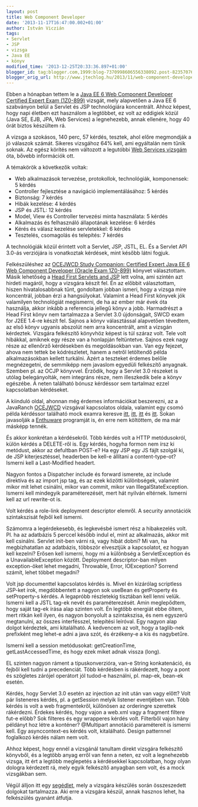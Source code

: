 ```yaml
---
layout: post
title: Web Component Developer
date: '2013-11-17T16:47:00.002+01:00'
author: István Viczián
tags:
- Servlet
- JSP
- vizsga
- Java EE
- könyv
modified_time: '2013-12-25T20:33:36.897+01:00'
blogger_id: tag:blogger.com,1999:blog-7370998606556338092.post-8235707600371192448
blogger_orig_url: http://www.jtechlog.hu/2013/11/web-component-developer.html
---
```


Ebben a hónapban tettem le a 
[Java EE 6 Web Component Developer Certified Expert Exam (1Z0-899)](http://education.oracle.com/pls/web_prod-plq-dad/db_pages.getpage?page_id=5001&get_params=p_exam_id:1Z0-899&p_org_id=⟨=)
vizsgát, mely alapvetően a Java EE 6 szabványon belül a Servlet és JSP
technológiára koncentrált. Ahhoz képest, hogy napi életben ezt használom
a legtöbbet, ez volt az eddigiek közül (Java SE, EJB, JPA, Web Services)
a legnehezebb, annak ellenére, hogy 40 órát biztos készültem rá.

A vizsga a szokásos, 140 perc, 57 kérdés, tesztek, ahol előre megmondják
a jó válaszok számát. Sikeres vizsgához 64% kell, ami egyáltalán nem
tűnik soknak. Az egész körítés nem változott a legutóbbi 
[Web Services vizsgám](/2012/12/22/oracle-certified-expert-java-ee-6-web.html) 
óta, bővebb információk ott.

A témakörök a következők voltak:

-   Web alkalmazások tervezése, protokollok, technológiák, komponensek:
    5 kérdés
-   Controller fejlesztése a navigáció implementálásához: 5 kérdés
-   Biztonság: 7 kérdés
-   Hibák kezelése: 4 kérdés
-   JSP és JSTL: 12 kérdés
-   Model, View és Controller tervezési minta használata: 5 kérdés
-   Alkalmazás és felhasználó állapotának kezelése: 6 kérdés
-   Kérés és válasz kezelése servletekkel: 6 kérdés
-   Tesztelés, csomagolás és telepítés: 7 kérdés

A technológiák közül érintett volt a Servlet, JSP, JSTL, EL. És a
Servlet API 3.0-ás verziójára is vonatkoztak kérdések, mint később látni
fogjuk.

Felkészüléshez az 
[OCEJWCD Study Companion: Certified Expert Java EE 6 Web Component Developer (Oracle Exam 1Z0-899)](http://www.amazon.com/dp/0955160340) 
könyvet választottam. Másik lehetőség a 
[Head First Servlets and JSP](http://www.amazon.com/Head-First-Servlets-Bert-Bates-ebook/dp/B006ORP9DQ/)
lett volna, ami szintén azt hirdeti magáról, hogy a vizsgára készít fel.
Én az előbbit választottam, hiszen hivatalosabbnak tűnt, gondoltam
jobban ismeri, hogy a vizsga mire koncentrál, jobban érzi a
hangsúlyokat. Valamint a Head First könyvek jók valamilyen technológiát
megismerni, de ha az ember már évek óta használja, akkor inkább a
referencia jellegű könyv a jobb. Harmadrészt a Head First könyv nem
tartalmazza a Servlet 3.0 újdonságait, SWCD exam for J2EE 1.4-re készít
fel. Sajnos a könyv választással alapvetően tévedtem, az első könyv
ugyanis abszolút nem arra koncentrált, amit a vizsgán kérdeztek.
Vizsgára felkészítő könyvhöz képest is túl száraz volt. Tele volt
hibákkal, amiknek egy része van a honlapján feltüntetve. Sajnos ezek
nagy része az ellenőrző kérdésekben és megoldásokban van. Van egy
fejezet, ahova nem tettek be kódrészletet, hanem a netről letöltendő
példa alkalmazásokban kellett turkálni. Azért a teszteket érdemes belőle
megnézegetni, de semmiképp nem javaslom egyedüli felkészítő anyagnak.
Szemben pl. az OCJP könyvvel. Érződik, hogy a Servlet 3.0 részeket is
utólag belegányolták, nem integráns része, nem illeszkedik bele a könyv
egészébe. A neten található bónusz kérdéssor sem tartalmaz ezzel
kapcsolatban kérdéseket.

A kiinduló oldal, ahonnan még érdemes információkat beszerezni, az a
JavaRanch [OCEJWCD](http://www.coderanch.com/how-to/java/ScwcdLinks)
vizsgával kapcsolatos oldala, valamint egy csomó példa kérdéssor
található mock examra keresve [itt](http://nikojava.wordpress.com),
[itt](http://exam.piotrnowicki.com/viewQuestion.xhtml?q=Q67),
[itt](http://www.javaranch.com/carl/scwcd/scwcd_mock_logo.jsp) és
[itt](http://www.cafe4java.com/mockexams/scwcd/mock1/q1.php). Sokan
javasolják a
[Enthuware](http://enthuware.com/index.php/mock-exams/oracle-certified-expert/oce-jsp-servlet-mock-questions)
programját is, én erre nem költöttem, de ma már másképp tennék.

És akkor konkrétan a kérdésekről. Több kérdés volt a HTTP metódusokról,
külön kérdés a DELETE-ről is. Egy kérdés, hogyha formon nem írsz ki
metódust, akkor az defultban POST-e? Ha egy JSP egy JS fájlt szolgál ki,
de JSP kiterjesztéssel, headerben be kell-e állítani a content-type-ot?
Ismerni kell a Last-Modified headert.

Nagyon fontos a Dispatcher include és forward ismerete, az include
direktíva és az import jsp tag, és az ezek közötti különbségek, valamint
mikor mit lehet csinálni, mikor van commit, mikor van
IllegalStateException. Ismerni kell mindegyik paraméterezését, mert hát
nyilván eltérnek. Ismerni kell az url rewrite-ot is.

Volt kérdés a role-link deployment descriptor elemről. A security
annotációk szintakszisát fejből kell ismerni.

Számomra a legérdekesebb, és legkevésbé ismert rész a hibakezelés volt.
Pl. ha az adatbázis 5 perccel később indul el, mint az alkalmazás, akkor
mit kell csinálni. Servlet init-ben várni rá, vagy hibát dobni? Mi van,
ha megbízhatatlan az adatbázis, többször elvesztjük a kapcsolatot, ez
hogyan kell kezelni? Erősen kell ismerni, hogy mi a különbség a
ServletException és a UnavailableException között. Deployment
descriptor-ban milyen exception-öket lehet megadni, Throwable, Error,
IOException? Sorrend számít, lehet többet megadni?

Volt jsp documenttel kapcsolatos kérdés is. Mivel én kizárólag
scriptless JSP-ket írok, megdöbbentett a nagyon sok useBean és
getProperty és setProperty-s kérdés. A legapróbb részletekig tisztában
kell lenni velük. Ismerni kell a JSTL tag-ek nevét és paraméterezését.
Amin meglepődtem, hogy saját tag-ek írása alap szinten volt. Én legtöbb
energiát ebbe öltem, mert ritkán kell ilyen, és nagyon bonyolult a
szintakszisa, és nem egyszerű megtanulni, az összes interfésszel,
telepítési leíróval. Egy nagyon alap dolgot kérdeztek, ami kitalálható.
A kedvencem az volt, hogy a taglib-nek prefixként meg lehet-e adni a
java szót, és érzékeny-e a kis és nagybetűre.

Ismerni kell a session metódusokat: getCreationTime,
getLastAccessedTime, és hogy ezek miket adnak vissza (long).

EL szinten nagyon ráment a típuskonverzióra, van-e String konkatenáció,
és fejből kell tudni a precedenciát. Több kérdésben is rákérdezett, hogy
a pont és szögletes zárójel operátort jól tudod-e használni, pl. map-ek,
bean-ek esetén.

Kérdés, hogy Servlet 3.0 esetén az injection az init után van vagy
előtt? Volt pár listeneres kérdés, pl. a getSession melyik listener
eventjében van. Több kérdés is volt a web fragmentekről, különösen az
orderingre szerettek rákérdezni. Érdekes kérdés, hogy vajon a web.xml
vagy a fragment filtere fut-e előbb? Sok filteres és egy wrapperes
kérdés volt. Filterből vajon hány példányt hoz létre a konténer?
@Multipart annotáció paramétereit is ismerni kell. Egy asynccontext-es
kérdés volt, kitalálható. Design patternnel foglalkozó kérdés nálam nem
volt.

Ahhoz képest, hogy ennél a vizsgánál tanultam direkt vizsgára felkészítő
könyvből, és a legtöbb anyag erről van fenn a neten, ez volt a
legnehezebb vizsga, itt ért a legtöbb meglepetés a kérdésekkel
kapcsolatban, hogy olyan dologra kérdezett rá, mely egyik felkészítő
anyagban sem volt, és a mock vizsgákban sem.

Végül álljon itt egy 
[segédlet](/artifacts/certs/oce-jws.md),
mely a vizsgára készülés során összeszedett dolgokat tartalmazza. Aki
erre a vizsgára készül, annak hasznos lehet, ha felkészülés gyanánt
átfutja.
